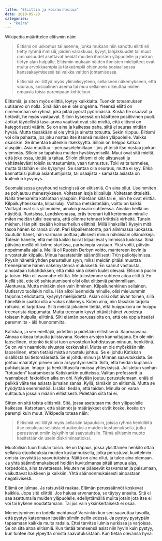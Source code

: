 ```yaml
---
title: "Eliittiä ja koiraurheilua"
date: 2010-05-28
categories: 
  - "koira"
---
```


Wikipedia määrittelee elitismin näin:

> Elitismi on uskomus tai asenne, jonka mukaan niin sanottu eliitti eli tietty ryhmä ihmisiä, joiden varakkuus, kyvyt, lahjakkuudet tai muut ominaisuudet asettavat heidät muiden ihmisten yläpuolelle ja jonkun tietyn alan huipulle. Elitismin mukaan näiden ihmisten mielipiteet ovat muita arvokkaampia ja tärkeämpiä ohjenuoria sosiaalisessa kanssakäymisessä tai vaikka valtion johtamisessa.
> 
> Elitismiä voi liittyä myös ylimielisyyteen, sellaiseen näkemykseen, että vauraus, sosiaalinen asema tai muu sellainen oikeuttaa niiden omaavia toisia parempaan kohteluun.

Elitismiä, ja siten myös eliittiä, löytyy kaikkialta. Tuonkin toteamuksen uutisarvo on nolla. Sinällään se ei ole ongelma. Yleensä eliitti on nimenomaan se ryhmä, joka pitää pyörät pyörimässä. Koska he osaavat ja tietävät, he myös vastaavat. Silloin kyseessä on käsitteen positiivinen puoli. Jotkut täydellistä tasa-arvoa vaativat ovat sitä mieltä, että elitismi on kategorisesti väärin. Se on aina ja kaikessa paha, siitä ei seuraa mitään hyvää. Mutta tässäkään ei ole yhtä ja ainutta totuutta. Sekin riippuu. Elitismi voi olla pahasta, jos joku nostaa itse itsensä muiden yläpuolelle. Vaikka osaisikin. Se ilmentää kuitenkin itsekkyyttä. Silloin on helppo katsoa alaspäin. Asia muuttuu - perusasetelmiltaan - jos yhteisö itse nostaa jonkun ylemmäs. Silloin se tapahtuu muiden hyväksymisellä. Muut ovat sitä mieltä, että joku osaa, tietää ja taitaa. Silloin elitismi ei ole alistavasti ja vähättelevästi toisiin suhtautumista, vaan tunnustus. Toki valta turmelee, mutta tästähän ei ole kysymys. Se saattaa olla seuraus, mutta ei syy. Ehkä kannattaisi puhua asiantuntijoista, tai osaajista - samasta asiasta on kuitenkin kysymys.

<!--more-->

Suomalaisessa greyhound racingissä on elitismiä. On aina ollut. Useimmiten se pohjautuu menestykseen. Voitetaan isoja kilpailuja. Voitetaan titteleitä. Näitä treenareita katsotaan yläspäin. Pidetään siitä tai ei, niin he ovat eliittiä. Kilpailuyhteiskunta, kilpailulaji. Voittoa metsästetään, voitto on kaikki. Voittajat ovat siis yli muiden, ainakin jossain suhteessa. Ainakin heillä on näyttöjä. Ruotsissa, Landskronassa, eräs treenari tuli kertomaan minulle miten meidän tulisi treenata, että olimme tehneet kriittisiä virheitä. Tunsin miehen. Hän piti itseään koiraurheilun eliittinä. Millä lihaksilla? Kysyin mitä tasoa hänen koiransa olivat. Pari kilpailematonta, pari alimmassa luokassa. Suututin hänet, hän varmaan polttaa julkisesti minun näköisiäni olkinukkeja. Totesin hänelle, että meillä kaikki koirat kilpailevat ylimmissä luokissa. Sinä päivänä meillä oli kolme startissa, parhaimpia vastaan. Yksi voitti, päivän nopeimmalla ajalla. Meillä oli Ruotsin Derbyn voitto, mantereen kovin ja arvostetuin kilpailu. Minua haastateltiin säännöllisesti TV:n peliohjelmissa. Pyysin häneltä yhden perustellun syyn, miksi meidän pitäisi muuttaa treenejämme hänen näkemystensä mukaisesti. En saanut vastausta, ainoastaan tuhahduksen, että mikä sinä oikein luulet olevasi. Elitismiä puolin ja toisin. Hän oli wannabe-eliittiä. Me tulostemme suhteen aitoa eliittiä. En kiellä sitä, etteikö suhtautumiseni olisi ollut elitismiä pahimmillaan. Alentuvaa. Mutta minäkin olen vain ihminen. Kilpailuhenkinen sellainen. Uutisarvo tuollakin nolla. Hän alkoi luennoida minulle, olisi mieluummin tarjonnut ehdotusta, kysynyt mielipidettä. Asian olisi ollut aivan toinen, sillä hänelläkin saattoi olla arvokas näkemys. Kuten aina, niin tässäkin tarjoilu ratkaisi, ei tarjottava. Sillä meistä jokainen tietää, että huippukoira on huippu treenarista riippumatta. Mutta treenarin kyvyt pitävät hänet vuodesta toiseen huipulla, eliittinä. Silti elämän perusasioita on, että ota oppia itseäsi paremmilta - älä huonommilta.

Katiskaa, ja sen edeltäjiä, pidettiin ja pidetään elitistisenä. Saarnaavana. Ainoaa oikeaa totuutta julistavana. Kovien arvojen kannattajana. En ole niin lapsellinen, ettenkö tietäisi tuon arvostelun kohdistuvan minuun, henkilönä. Se on vain naamioitu sivustoa koskevaksi. Mutta en ole myöskään niin lapsellinen, etten tietäisi mistä arvostelu johtuu. Se ei johdu Katiskan sisällöstä tai tietomäärästä. Se ei johdu minun ja Minnan saavutuksista. Se johtuu määrätyn pienen piirin ärsyyntymisestä. Siitä, että heidän kuplansa puhkaistaan. Imago- ja henkilötasolla muissa yhteyksissä. Julistetun vanhan "totuuden" kaatamisesta Katiskankin puitteissa. Valitan professorit ja wannabeet: faktoidien aika on ohi. Nykyään joutuu perustelemaan, enää ei pelkkä väite tee asiasta jumalan sanaa. Kyllä, tämäkin on elitismiä. Mutta se hyödyttää enemmistöä. Lisäksi tiedän, että taidan. Minulla on varaa suhtautua jossain määrin elitistisesti. Pidetään siitä tai ei.

Sitten on sitä toista elitismiä. Sitä, jossa asetutaan muiden yläpuolelle kaikessa. Katsotaan, että säännöt ja määräykset eivät koske, koska on parempi kuin muut. Wikipedia toteaa näin:

> Elitismiä voi liittyä myös sellaisiin tapauksiin, joissa ryhmä henkilöitä itse omaksuu sellaisia etuoikeuksia muiden kustannuksella, jotka perustuvat omiin kykyihin tai saavutuksiin. Tämä elitismin muoto käsitetäänkin usein diskriminaatioksi.

Muotoilisin tuon hiukan toisin. Se on tapaus, jossa yksittäinen henkilö ottaa sellaisia etuoikeuksia muiden kustannuksella, jotka perustuvat kuvitelmiin omista kyvyistä ja saavutuksista. Näitä on aina ollut, ja tulee aina olemaan. Ja yhtä säännönmukaisesti heidän kuvitelmansa pitää ampua alas, torpedoida, aina tavattaessa. Muuten ne pääsevät kasvamaan ja paisumaan, vaikuttavat kaikkeen ja kaikkiin. Yhtä säännönmukaisesti ainoastaan negatiivisesti.

Elämä on julmaa. Ja ratsuväki raakaa. Elämän perussäännöt koskevat kaikkia. Jopa sitä eliittiä. Jos haluaa arvonantoa, se täytyy ansaita. Sitä ei saa asettumalla muiden yläpuolelle, edellyttämällä muilta jotain jota itse ei voi tai kykene noudattamaan. Tai jos vain yksinkertaisesti ei osaa.

Menestyminen on todella mahtavaa! Varsinkin kun sen saavuttaa tavoilla, että pystyy katsomaan itseään silmiin peilin edessä. Ja pystyy pystypäin tapaamaan kaikkia muita radalla. Ettei tarvitse luimia nurkissa ja varjoissa. Se on sitä aitoa elitismiä. Kun tietää tehneensä asiat niin hyvin kuin pystyy, kun tuntee itse ylpeyttä omista saavutuksistaan. Kun tietää olevansa hyvä.
